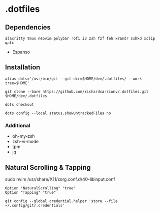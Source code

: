 # .dotfiles

## Dependencies
```
alacritty tmux neovim polybar rofi i3 zsh fzf feh xrandr sxhkd xclip qalc
```
- Espanso

## Installation
```
alias dots='/usr/bin/git --git-dir=$HOME/dev/.dotfiles/ --work-tree=$HOME'
```
```
git clone --bare https://github.com/richardcarrionv/.dotfiles.git $HOME/dev/.dotfiles
```
```
dots checkout
```
```
dots config --local status.showUntrackedFiles no
```


### Additional
- oh-my-zsh
- zsh-vi-mode
- tpm
- jq 

## Natural Scrolling & Tapping
sudo nvim /usr/share/X11/xorg.conf.d/40-libinput.conf
```
Option "NaturalScrolling" "true"
Option "Tapping" "true"
```

```
git config --global credential.helper 'store --file ~/.config/git/.credentials'
```

